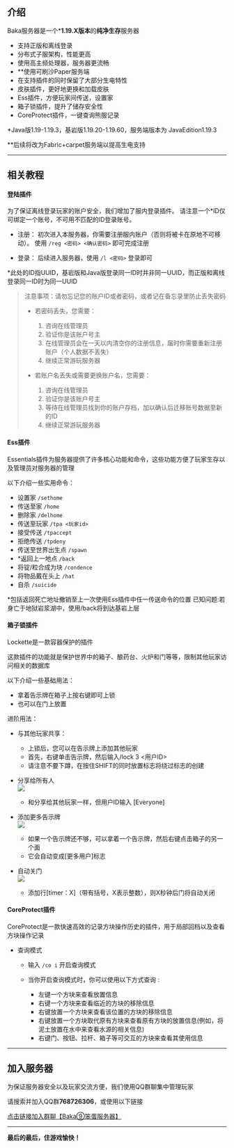 ## 介绍


Baka服务器是一个\***1.19.X版本**的**纯净生存**服务器


- 支持正版和离线登录
- 分布式子服架构，性能更高
- 使用高主频处理器，服务器更流畅
- \*\*使用可刷沙Paper服务端
- 在支持插件的同时保留了大部分生电特性
- 皮肤插件，更好地更换和加载皮肤
- Ess插件，方便玩家间传送，设置家
- 箱子锁插件，提升了储存安全性
- CoreProtect插件，一键查询熊服记录


\*Java版1.19-1.19.3，基岩版1.19.20-1.19.60，服务端版本为 JavaEdition1.19.3


\*\*后续将改为Fabric+carpet服务端以提高生电支持


---


## 相关教程


#### 登陆插件


为了保证离线登录玩家的账户安全，我们增加了服内登录插件。
请注意一个*ID仅可绑定一个账号，不可用不匹配的ID登录账号。


- 注册：
初次进入本服务器，你需要注册服内账户（否则将被卡在原地不可移动）。
使用 `/reg <密码> <确认密码>` 即可完成注册


- 登录：
后续进入服务器，使用 `/l <密码>` 登录即可


\*此处的ID指UUID，基岩版和Java版登录同一ID时并非同一UUID，而正版和离线登录同一ID时为同一UUID



>注意事项：请勿忘记您的账户ID或者密码，或者记在备忘录里防止丢失密码
>
>- 若密码丢失，您需要：
>    1. 咨询在线管理员
>    2. 验证你是该账户号主
>    3. 在线管理员会在一天以内清空你的注册信息，届时你需要重新注册账户（个人数据不丢失）
>    4. 继续正常游玩服务器
>
>- 若账户名丢失或需要更换账户名，您需要：
>    1. 咨询在线管理员
>    2. 验证你是该账户号主
>    3. 等待在线管理员找到你的账户存档，加以确认后迁移账号数据至新的ID
>    4. 继续正常游玩服务器



#### Ess插件


Essentials插件为服务器提供了许多核心功能和命令，这些功能方便了玩家生存以及管理员对服务器的管理


以下介绍一些实用命令：


- 设置家 `/sethome`
- 传送至家 `/home`
- 删除家 `/delhome`
- 传送至玩家 `/tpa <玩家id>`
- 接受传送 `/tpaccept`
- 拒绝传送 `/tpdeny`
- 传送至世界出生点 `/spawn`
- \*返回上一地点 `/back`
- 将锭/粒合成为块 `/condence`
- 将物品戴在头上 `/hat`
- 自杀 `/suicide`


\*包括返回死亡地址撤销至上一次使用Ess插件中任一传送命令的位置
已知问题:若身亡于地狱岩浆湖中，使用/back将到达基岩上层


#### 箱子锁插件


Lockette是一款容器保护的插件


这款插件的功能就是保护世界中的箱子、酿药台、火炉和门等等，限制其他玩家访问相关的数据库


以下介绍一些基础用法：


- 拿着告示牌在箱子上按右键即可上锁
- 也可以在门上放置


进阶用法：


- 与其他玩家共享：
    - 上锁后，您可以在告示牌上添加其他玩家
    - 首先，右键单击告示牌，然后输入/lock 3 <用户ID>
    - 请注意不要下蹲，在按住SHIFT的同时放置标志将绕过标志的创建


- 分享给所有人<br>
![](http://missdrop.cn:60000/wp-content/uploads/2023/02/ybu4gR2.png)
    - 和分享给其他玩家一样，但用户ID输入 [Everyone]


- 添加更多告示牌<br>
![](http://missdrop.cn:60000/wp-content/uploads/2023/02/xExJK7U.png)
    - 如果一个告示牌还不够，可以拿着一个告示牌，然后右键点击箱子的另一个面
    - 它会自动变成[更多用户]标志


- 自动关门<br>
![](http://missdrop.cn:60000/wp-content/uploads/2023/02/q6fhKjO.png)
    - 添加行[timer：X]（带有括号，X表示整数），则X秒钟后门将自动关闭


#### CoreProtect插件


CoreProtect是一款快速高效的记录方块操作历史的插件，用于局部回档以及查看方块操作记录


- 查询模式
    - 输入 `/co i` 开启查询模式

    - 当你开启查询模式时，你可以使用以下方式查询 :
        - 左键一个方块来查看放置信息
        - 右键一个方块来查看临近的方块的移除信息
        - 右键放置一个方块来查看该位置的方块的移除信息
        - 右键放置一个方块取代原有方块来查看原有方块的放置信息(例如，将泥土放置在水中来查看水源的相关信息)
        - 右键门、按钮、拉杆、箱子等可交互的方块来查看其使用信息


---


## 加入服务器


为保证服务器安全以及玩家交流方便，我们使用QQ群聊集中管理玩家


请搜索并加入QQ群**768726306**，或使用以下链接


[点击链接加入群聊【Baka⑨笨蛋服务器】](https://jq.qq.com/?_wv=1027&k=W1ByzdtN)


---


**最后的最后，住游戏愉快！**
